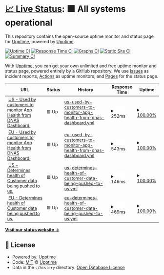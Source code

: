 # [📈 Live Status](https://upptime.github.io/upptime): <!--live status--> **🟩 All systems operational**

This repository contains the open-source uptime monitor and status page for [Upptime](https://upptime.js.org), powered by [Upptime](https://github.com/upptime/upptime).

[![Uptime CI](https://github.com/upptime/upptime/workflows/Uptime%20CI/badge.svg)](https://github.com/upptime/upptime/actions?query=workflow%3A%22Uptime+CI%22)
[![Response Time CI](https://github.com/upptime/upptime/workflows/Response%20Time%20CI/badge.svg)](https://github.com/upptime/upptime/actions?query=workflow%3A%22Response+Time+CI%22)
[![Graphs CI](https://github.com/upptime/upptime/workflows/Graphs%20CI/badge.svg)](https://github.com/upptime/upptime/actions?query=workflow%3A%22Graphs+CI%22)
[![Static Site CI](https://github.com/upptime/upptime/workflows/Static%20Site%20CI/badge.svg)](https://github.com/upptime/upptime/actions?query=workflow%3A%22Static+Site+CI%22)
[![Summary CI](https://github.com/upptime/upptime/workflows/Summary%20CI/badge.svg)](https://github.com/upptime/upptime/actions?query=workflow%3A%22Summary+CI%22)

With [Upptime](https://upptime.js.org), you can get your own unlimited and free uptime monitor and status page, powered entirely by a GitHub repository. We use [Issues](https://github.com/upptime/upptime/issues) as incident reports, [Actions](https://github.com/upptime/upptime/actions) as uptime monitors, and [Pages](https://upptime.github.io/upptime) for the status page.

<!--start: status pages-->
<!-- This summary is generated by Upptime (https://github.com/upptime/upptime) -->
<!-- Do not edit this manually, your changes will be overwritten -->
<!-- prettier-ignore -->
| URL | Status | History | Response Time | Uptime |
| --- | ------ | ------- | ------------- | ------ |
| <img alt="" src="https://favicons.githubusercontent.com/us-cisco-dna.rifiniti.com" height="13"> [US - Used by customers to monitor App Health from DNAS Dashboard.](https://us-cisco-dna.rifiniti.com/production/health-check) | 🟩 Up | [us-used-by-customers-to-monitor-app-health-from-dnas-dashboard.yml](https://github.com/rifiniti/cisco-dna-status-page/commits/HEAD/history/us-used-by-customers-to-monitor-app-health-from-dnas-dashboard.yml) | <details><summary><img alt="Response time graph" src="./graphs/us-used-by-customers-to-monitor-app-health-from-dnas-dashboard/response-time-week.png" height="20"> 252ms</summary><br><a href="https://upptime.github.io/upptime/history/us-used-by-customers-to-monitor-app-health-from-dnas-dashboard"><img alt="Response time 375" src="https://img.shields.io/endpoint?url=https%3A%2F%2Fraw.githubusercontent.com%2Frifiniti%2Fcisco-dna-status-page%2FHEAD%2Fapi%2Fus-used-by-customers-to-monitor-app-health-from-dnas-dashboard%2Fresponse-time.json"></a><br><a href="https://upptime.github.io/upptime/history/us-used-by-customers-to-monitor-app-health-from-dnas-dashboard"><img alt="24-hour response time 179" src="https://img.shields.io/endpoint?url=https%3A%2F%2Fraw.githubusercontent.com%2Frifiniti%2Fcisco-dna-status-page%2FHEAD%2Fapi%2Fus-used-by-customers-to-monitor-app-health-from-dnas-dashboard%2Fresponse-time-day.json"></a><br><a href="https://upptime.github.io/upptime/history/us-used-by-customers-to-monitor-app-health-from-dnas-dashboard"><img alt="7-day response time 252" src="https://img.shields.io/endpoint?url=https%3A%2F%2Fraw.githubusercontent.com%2Frifiniti%2Fcisco-dna-status-page%2FHEAD%2Fapi%2Fus-used-by-customers-to-monitor-app-health-from-dnas-dashboard%2Fresponse-time-week.json"></a><br><a href="https://upptime.github.io/upptime/history/us-used-by-customers-to-monitor-app-health-from-dnas-dashboard"><img alt="30-day response time 263" src="https://img.shields.io/endpoint?url=https%3A%2F%2Fraw.githubusercontent.com%2Frifiniti%2Fcisco-dna-status-page%2FHEAD%2Fapi%2Fus-used-by-customers-to-monitor-app-health-from-dnas-dashboard%2Fresponse-time-month.json"></a><br><a href="https://upptime.github.io/upptime/history/us-used-by-customers-to-monitor-app-health-from-dnas-dashboard"><img alt="1-year response time 375" src="https://img.shields.io/endpoint?url=https%3A%2F%2Fraw.githubusercontent.com%2Frifiniti%2Fcisco-dna-status-page%2FHEAD%2Fapi%2Fus-used-by-customers-to-monitor-app-health-from-dnas-dashboard%2Fresponse-time-year.json"></a></details> | <details><summary><a href="https://upptime.github.io/upptime/history/us-used-by-customers-to-monitor-app-health-from-dnas-dashboard">100.00%</a></summary><a href="https://upptime.github.io/upptime/history/us-used-by-customers-to-monitor-app-health-from-dnas-dashboard"><img alt="All-time uptime 100.00%" src="https://img.shields.io/endpoint?url=https%3A%2F%2Fraw.githubusercontent.com%2Frifiniti%2Fcisco-dna-status-page%2FHEAD%2Fapi%2Fus-used-by-customers-to-monitor-app-health-from-dnas-dashboard%2Fuptime.json"></a><br><a href="https://upptime.github.io/upptime/history/us-used-by-customers-to-monitor-app-health-from-dnas-dashboard"><img alt="24-hour uptime 100.00%" src="https://img.shields.io/endpoint?url=https%3A%2F%2Fraw.githubusercontent.com%2Frifiniti%2Fcisco-dna-status-page%2FHEAD%2Fapi%2Fus-used-by-customers-to-monitor-app-health-from-dnas-dashboard%2Fuptime-day.json"></a><br><a href="https://upptime.github.io/upptime/history/us-used-by-customers-to-monitor-app-health-from-dnas-dashboard"><img alt="7-day uptime 100.00%" src="https://img.shields.io/endpoint?url=https%3A%2F%2Fraw.githubusercontent.com%2Frifiniti%2Fcisco-dna-status-page%2FHEAD%2Fapi%2Fus-used-by-customers-to-monitor-app-health-from-dnas-dashboard%2Fuptime-week.json"></a><br><a href="https://upptime.github.io/upptime/history/us-used-by-customers-to-monitor-app-health-from-dnas-dashboard"><img alt="30-day uptime 100.00%" src="https://img.shields.io/endpoint?url=https%3A%2F%2Fraw.githubusercontent.com%2Frifiniti%2Fcisco-dna-status-page%2FHEAD%2Fapi%2Fus-used-by-customers-to-monitor-app-health-from-dnas-dashboard%2Fuptime-month.json"></a><br><a href="https://upptime.github.io/upptime/history/us-used-by-customers-to-monitor-app-health-from-dnas-dashboard"><img alt="1-year uptime 100.00%" src="https://img.shields.io/endpoint?url=https%3A%2F%2Fraw.githubusercontent.com%2Frifiniti%2Fcisco-dna-status-page%2FHEAD%2Fapi%2Fus-used-by-customers-to-monitor-app-health-from-dnas-dashboard%2Fuptime-year.json"></a></details>
| <img alt="" src="https://favicons.githubusercontent.com/eu-cisco-dna.rifiniti.com" height="13"> [EU - Used by customers to monitor App Health from DNAS Dashboard.](https://eu-cisco-dna.rifiniti.com/production/health-check) | 🟩 Up | [eu-used-by-customers-to-monitor-app-health-from-dnas-dashboard.yml](https://github.com/rifiniti/cisco-dna-status-page/commits/HEAD/history/eu-used-by-customers-to-monitor-app-health-from-dnas-dashboard.yml) | <details><summary><img alt="Response time graph" src="./graphs/eu-used-by-customers-to-monitor-app-health-from-dnas-dashboard/response-time-week.png" height="20"> 543ms</summary><br><a href="https://upptime.github.io/upptime/history/eu-used-by-customers-to-monitor-app-health-from-dnas-dashboard"><img alt="Response time 599" src="https://img.shields.io/endpoint?url=https%3A%2F%2Fraw.githubusercontent.com%2Frifiniti%2Fcisco-dna-status-page%2FHEAD%2Fapi%2Feu-used-by-customers-to-monitor-app-health-from-dnas-dashboard%2Fresponse-time.json"></a><br><a href="https://upptime.github.io/upptime/history/eu-used-by-customers-to-monitor-app-health-from-dnas-dashboard"><img alt="24-hour response time 460" src="https://img.shields.io/endpoint?url=https%3A%2F%2Fraw.githubusercontent.com%2Frifiniti%2Fcisco-dna-status-page%2FHEAD%2Fapi%2Feu-used-by-customers-to-monitor-app-health-from-dnas-dashboard%2Fresponse-time-day.json"></a><br><a href="https://upptime.github.io/upptime/history/eu-used-by-customers-to-monitor-app-health-from-dnas-dashboard"><img alt="7-day response time 543" src="https://img.shields.io/endpoint?url=https%3A%2F%2Fraw.githubusercontent.com%2Frifiniti%2Fcisco-dna-status-page%2FHEAD%2Fapi%2Feu-used-by-customers-to-monitor-app-health-from-dnas-dashboard%2Fresponse-time-week.json"></a><br><a href="https://upptime.github.io/upptime/history/eu-used-by-customers-to-monitor-app-health-from-dnas-dashboard"><img alt="30-day response time 600" src="https://img.shields.io/endpoint?url=https%3A%2F%2Fraw.githubusercontent.com%2Frifiniti%2Fcisco-dna-status-page%2FHEAD%2Fapi%2Feu-used-by-customers-to-monitor-app-health-from-dnas-dashboard%2Fresponse-time-month.json"></a><br><a href="https://upptime.github.io/upptime/history/eu-used-by-customers-to-monitor-app-health-from-dnas-dashboard"><img alt="1-year response time 599" src="https://img.shields.io/endpoint?url=https%3A%2F%2Fraw.githubusercontent.com%2Frifiniti%2Fcisco-dna-status-page%2FHEAD%2Fapi%2Feu-used-by-customers-to-monitor-app-health-from-dnas-dashboard%2Fresponse-time-year.json"></a></details> | <details><summary><a href="https://upptime.github.io/upptime/history/eu-used-by-customers-to-monitor-app-health-from-dnas-dashboard">100.00%</a></summary><a href="https://upptime.github.io/upptime/history/eu-used-by-customers-to-monitor-app-health-from-dnas-dashboard"><img alt="All-time uptime 100.00%" src="https://img.shields.io/endpoint?url=https%3A%2F%2Fraw.githubusercontent.com%2Frifiniti%2Fcisco-dna-status-page%2FHEAD%2Fapi%2Feu-used-by-customers-to-monitor-app-health-from-dnas-dashboard%2Fuptime.json"></a><br><a href="https://upptime.github.io/upptime/history/eu-used-by-customers-to-monitor-app-health-from-dnas-dashboard"><img alt="24-hour uptime 100.00%" src="https://img.shields.io/endpoint?url=https%3A%2F%2Fraw.githubusercontent.com%2Frifiniti%2Fcisco-dna-status-page%2FHEAD%2Fapi%2Feu-used-by-customers-to-monitor-app-health-from-dnas-dashboard%2Fuptime-day.json"></a><br><a href="https://upptime.github.io/upptime/history/eu-used-by-customers-to-monitor-app-health-from-dnas-dashboard"><img alt="7-day uptime 100.00%" src="https://img.shields.io/endpoint?url=https%3A%2F%2Fraw.githubusercontent.com%2Frifiniti%2Fcisco-dna-status-page%2FHEAD%2Fapi%2Feu-used-by-customers-to-monitor-app-health-from-dnas-dashboard%2Fuptime-week.json"></a><br><a href="https://upptime.github.io/upptime/history/eu-used-by-customers-to-monitor-app-health-from-dnas-dashboard"><img alt="30-day uptime 100.00%" src="https://img.shields.io/endpoint?url=https%3A%2F%2Fraw.githubusercontent.com%2Frifiniti%2Fcisco-dna-status-page%2FHEAD%2Fapi%2Feu-used-by-customers-to-monitor-app-health-from-dnas-dashboard%2Fuptime-month.json"></a><br><a href="https://upptime.github.io/upptime/history/eu-used-by-customers-to-monitor-app-health-from-dnas-dashboard"><img alt="1-year uptime 100.00%" src="https://img.shields.io/endpoint?url=https%3A%2F%2Fraw.githubusercontent.com%2Frifiniti%2Fcisco-dna-status-page%2FHEAD%2Fapi%2Feu-used-by-customers-to-monitor-app-health-from-dnas-dashboard%2Fuptime-year.json"></a></details>
| <img alt="" src="https://favicons.githubusercontent.com/backend-optimo-x-us-east-1-prod.rifiniti.com" height="13"> [US - Determines health of Customer data being pushed to us.](https://backend-optimo-x-us-east-1-prod.rifiniti.com/cisco/dna/health-check-api) | 🟩 Up | [us-determines-health-of-customer-data-being-pushed-to-us.yml](https://github.com/rifiniti/cisco-dna-status-page/commits/HEAD/history/us-determines-health-of-customer-data-being-pushed-to-us.yml) | <details><summary><img alt="Response time graph" src="./graphs/us-determines-health-of-customer-data-being-pushed-to-us/response-time-week.png" height="20"> 146ms</summary><br><a href="https://upptime.github.io/upptime/history/us-determines-health-of-customer-data-being-pushed-to-us"><img alt="Response time 154" src="https://img.shields.io/endpoint?url=https%3A%2F%2Fraw.githubusercontent.com%2Frifiniti%2Fcisco-dna-status-page%2FHEAD%2Fapi%2Fus-determines-health-of-customer-data-being-pushed-to-us%2Fresponse-time.json"></a><br><a href="https://upptime.github.io/upptime/history/us-determines-health-of-customer-data-being-pushed-to-us"><img alt="24-hour response time 76" src="https://img.shields.io/endpoint?url=https%3A%2F%2Fraw.githubusercontent.com%2Frifiniti%2Fcisco-dna-status-page%2FHEAD%2Fapi%2Fus-determines-health-of-customer-data-being-pushed-to-us%2Fresponse-time-day.json"></a><br><a href="https://upptime.github.io/upptime/history/us-determines-health-of-customer-data-being-pushed-to-us"><img alt="7-day response time 146" src="https://img.shields.io/endpoint?url=https%3A%2F%2Fraw.githubusercontent.com%2Frifiniti%2Fcisco-dna-status-page%2FHEAD%2Fapi%2Fus-determines-health-of-customer-data-being-pushed-to-us%2Fresponse-time-week.json"></a><br><a href="https://upptime.github.io/upptime/history/us-determines-health-of-customer-data-being-pushed-to-us"><img alt="30-day response time 147" src="https://img.shields.io/endpoint?url=https%3A%2F%2Fraw.githubusercontent.com%2Frifiniti%2Fcisco-dna-status-page%2FHEAD%2Fapi%2Fus-determines-health-of-customer-data-being-pushed-to-us%2Fresponse-time-month.json"></a><br><a href="https://upptime.github.io/upptime/history/us-determines-health-of-customer-data-being-pushed-to-us"><img alt="1-year response time 154" src="https://img.shields.io/endpoint?url=https%3A%2F%2Fraw.githubusercontent.com%2Frifiniti%2Fcisco-dna-status-page%2FHEAD%2Fapi%2Fus-determines-health-of-customer-data-being-pushed-to-us%2Fresponse-time-year.json"></a></details> | <details><summary><a href="https://upptime.github.io/upptime/history/us-determines-health-of-customer-data-being-pushed-to-us">100.00%</a></summary><a href="https://upptime.github.io/upptime/history/us-determines-health-of-customer-data-being-pushed-to-us"><img alt="All-time uptime 100.00%" src="https://img.shields.io/endpoint?url=https%3A%2F%2Fraw.githubusercontent.com%2Frifiniti%2Fcisco-dna-status-page%2FHEAD%2Fapi%2Fus-determines-health-of-customer-data-being-pushed-to-us%2Fuptime.json"></a><br><a href="https://upptime.github.io/upptime/history/us-determines-health-of-customer-data-being-pushed-to-us"><img alt="24-hour uptime 100.00%" src="https://img.shields.io/endpoint?url=https%3A%2F%2Fraw.githubusercontent.com%2Frifiniti%2Fcisco-dna-status-page%2FHEAD%2Fapi%2Fus-determines-health-of-customer-data-being-pushed-to-us%2Fuptime-day.json"></a><br><a href="https://upptime.github.io/upptime/history/us-determines-health-of-customer-data-being-pushed-to-us"><img alt="7-day uptime 100.00%" src="https://img.shields.io/endpoint?url=https%3A%2F%2Fraw.githubusercontent.com%2Frifiniti%2Fcisco-dna-status-page%2FHEAD%2Fapi%2Fus-determines-health-of-customer-data-being-pushed-to-us%2Fuptime-week.json"></a><br><a href="https://upptime.github.io/upptime/history/us-determines-health-of-customer-data-being-pushed-to-us"><img alt="30-day uptime 100.00%" src="https://img.shields.io/endpoint?url=https%3A%2F%2Fraw.githubusercontent.com%2Frifiniti%2Fcisco-dna-status-page%2FHEAD%2Fapi%2Fus-determines-health-of-customer-data-being-pushed-to-us%2Fuptime-month.json"></a><br><a href="https://upptime.github.io/upptime/history/us-determines-health-of-customer-data-being-pushed-to-us"><img alt="1-year uptime 100.00%" src="https://img.shields.io/endpoint?url=https%3A%2F%2Fraw.githubusercontent.com%2Frifiniti%2Fcisco-dna-status-page%2FHEAD%2Fapi%2Fus-determines-health-of-customer-data-being-pushed-to-us%2Fuptime-year.json"></a></details>
| <img alt="" src="https://favicons.githubusercontent.com/backend-optimo-x-eu-central-1-prod.rifiniti.com" height="13"> [EU - Determines health of Customer data being pushed to us.](https://backend-optimo-x-eu-central-1-prod.rifiniti.com/cisco/dna/health-check-api) | 🟩 Up | [eu-determines-health-of-customer-data-being-pushed-to-us.yml](https://github.com/rifiniti/cisco-dna-status-page/commits/HEAD/history/eu-determines-health-of-customer-data-being-pushed-to-us.yml) | <details><summary><img alt="Response time graph" src="./graphs/eu-determines-health-of-customer-data-being-pushed-to-us/response-time-week.png" height="20"> 469ms</summary><br><a href="https://upptime.github.io/upptime/history/eu-determines-health-of-customer-data-being-pushed-to-us"><img alt="Response time 475" src="https://img.shields.io/endpoint?url=https%3A%2F%2Fraw.githubusercontent.com%2Frifiniti%2Fcisco-dna-status-page%2FHEAD%2Fapi%2Feu-determines-health-of-customer-data-being-pushed-to-us%2Fresponse-time.json"></a><br><a href="https://upptime.github.io/upptime/history/eu-determines-health-of-customer-data-being-pushed-to-us"><img alt="24-hour response time 384" src="https://img.shields.io/endpoint?url=https%3A%2F%2Fraw.githubusercontent.com%2Frifiniti%2Fcisco-dna-status-page%2FHEAD%2Fapi%2Feu-determines-health-of-customer-data-being-pushed-to-us%2Fresponse-time-day.json"></a><br><a href="https://upptime.github.io/upptime/history/eu-determines-health-of-customer-data-being-pushed-to-us"><img alt="7-day response time 469" src="https://img.shields.io/endpoint?url=https%3A%2F%2Fraw.githubusercontent.com%2Frifiniti%2Fcisco-dna-status-page%2FHEAD%2Fapi%2Feu-determines-health-of-customer-data-being-pushed-to-us%2Fresponse-time-week.json"></a><br><a href="https://upptime.github.io/upptime/history/eu-determines-health-of-customer-data-being-pushed-to-us"><img alt="30-day response time 483" src="https://img.shields.io/endpoint?url=https%3A%2F%2Fraw.githubusercontent.com%2Frifiniti%2Fcisco-dna-status-page%2FHEAD%2Fapi%2Feu-determines-health-of-customer-data-being-pushed-to-us%2Fresponse-time-month.json"></a><br><a href="https://upptime.github.io/upptime/history/eu-determines-health-of-customer-data-being-pushed-to-us"><img alt="1-year response time 475" src="https://img.shields.io/endpoint?url=https%3A%2F%2Fraw.githubusercontent.com%2Frifiniti%2Fcisco-dna-status-page%2FHEAD%2Fapi%2Feu-determines-health-of-customer-data-being-pushed-to-us%2Fresponse-time-year.json"></a></details> | <details><summary><a href="https://upptime.github.io/upptime/history/eu-determines-health-of-customer-data-being-pushed-to-us">100.00%</a></summary><a href="https://upptime.github.io/upptime/history/eu-determines-health-of-customer-data-being-pushed-to-us"><img alt="All-time uptime 100.00%" src="https://img.shields.io/endpoint?url=https%3A%2F%2Fraw.githubusercontent.com%2Frifiniti%2Fcisco-dna-status-page%2FHEAD%2Fapi%2Feu-determines-health-of-customer-data-being-pushed-to-us%2Fuptime.json"></a><br><a href="https://upptime.github.io/upptime/history/eu-determines-health-of-customer-data-being-pushed-to-us"><img alt="24-hour uptime 100.00%" src="https://img.shields.io/endpoint?url=https%3A%2F%2Fraw.githubusercontent.com%2Frifiniti%2Fcisco-dna-status-page%2FHEAD%2Fapi%2Feu-determines-health-of-customer-data-being-pushed-to-us%2Fuptime-day.json"></a><br><a href="https://upptime.github.io/upptime/history/eu-determines-health-of-customer-data-being-pushed-to-us"><img alt="7-day uptime 100.00%" src="https://img.shields.io/endpoint?url=https%3A%2F%2Fraw.githubusercontent.com%2Frifiniti%2Fcisco-dna-status-page%2FHEAD%2Fapi%2Feu-determines-health-of-customer-data-being-pushed-to-us%2Fuptime-week.json"></a><br><a href="https://upptime.github.io/upptime/history/eu-determines-health-of-customer-data-being-pushed-to-us"><img alt="30-day uptime 100.00%" src="https://img.shields.io/endpoint?url=https%3A%2F%2Fraw.githubusercontent.com%2Frifiniti%2Fcisco-dna-status-page%2FHEAD%2Fapi%2Feu-determines-health-of-customer-data-being-pushed-to-us%2Fuptime-month.json"></a><br><a href="https://upptime.github.io/upptime/history/eu-determines-health-of-customer-data-being-pushed-to-us"><img alt="1-year uptime 100.00%" src="https://img.shields.io/endpoint?url=https%3A%2F%2Fraw.githubusercontent.com%2Frifiniti%2Fcisco-dna-status-page%2FHEAD%2Fapi%2Feu-determines-health-of-customer-data-being-pushed-to-us%2Fuptime-year.json"></a></details>

<!--end: status pages-->

[**Visit our status website →**](https://upptime.github.io/upptime)

## 📄 License

- Powered by: [Upptime](https://github.com/upptime/upptime)
- Code: [MIT](./LICENSE) © [Upptime](https://upptime.js.org)
- Data in the `./history` directory: [Open Database License](https://opendatacommons.org/licenses/odbl/1-0/)
